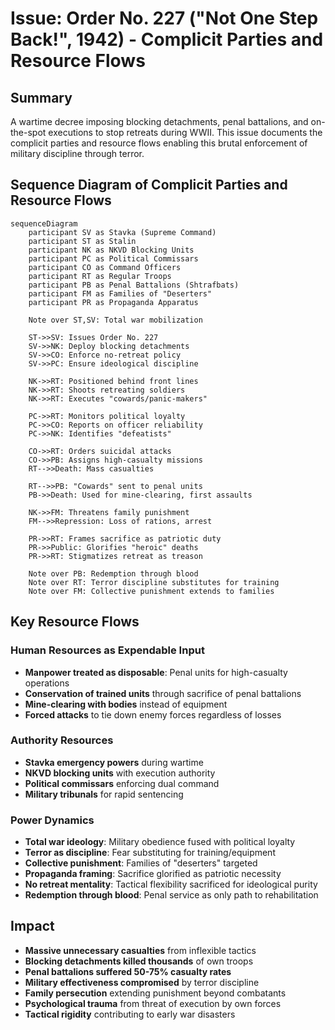# Issue: Order No. 227 ("Not One Step Back!", 1942) - Complicit Parties and Resource Flows

## Summary
A wartime decree imposing blocking detachments, penal battalions, and on-the-spot executions to stop retreats during WWII. This issue documents the complicit parties and resource flows enabling this brutal enforcement of military discipline through terror.

## Sequence Diagram of Complicit Parties and Resource Flows

```mermaid
sequenceDiagram
    participant SV as Stavka (Supreme Command)
    participant ST as Stalin
    participant NK as NKVD Blocking Units
    participant PC as Political Commissars
    participant CO as Command Officers
    participant RT as Regular Troops
    participant PB as Penal Battalions (Shtrafbats)
    participant FM as Families of "Deserters"
    participant PR as Propaganda Apparatus
    
    Note over ST,SV: Total war mobilization
    
    ST->>SV: Issues Order No. 227
    SV->>NK: Deploy blocking detachments
    SV->>CO: Enforce no-retreat policy
    SV->>PC: Ensure ideological discipline
    
    NK->>RT: Positioned behind front lines
    NK->>RT: Shoots retreating soldiers
    NK->>RT: Executes "cowards/panic-makers"
    
    PC->>RT: Monitors political loyalty
    PC->>CO: Reports on officer reliability
    PC->>NK: Identifies "defeatists"
    
    CO->>RT: Orders suicidal attacks
    CO->>PB: Assigns high-casualty missions
    RT-->>Death: Mass casualties
    
    RT-->>PB: "Cowards" sent to penal units
    PB->>Death: Used for mine-clearing, first assaults
    
    NK->>FM: Threatens family punishment
    FM-->>Repression: Loss of rations, arrest
    
    PR->>RT: Frames sacrifice as patriotic duty
    PR->>Public: Glorifies "heroic" deaths
    PR->>RT: Stigmatizes retreat as treason
    
    Note over PB: Redemption through blood
    Note over RT: Terror discipline substitutes for training
    Note over FM: Collective punishment extends to families
```

## Key Resource Flows

### Human Resources as Expendable Input
- **Manpower treated as disposable**: Penal units for high-casualty operations
- **Conservation of trained units** through sacrifice of penal battalions
- **Mine-clearing with bodies** instead of equipment
- **Forced attacks** to tie down enemy forces regardless of losses

### Authority Resources
- **Stavka emergency powers** during wartime
- **NKVD blocking units** with execution authority
- **Political commissars** enforcing dual command
- **Military tribunals** for rapid sentencing

### Power Dynamics
- **Total war ideology**: Military obedience fused with political loyalty
- **Terror as discipline**: Fear substituting for training/equipment
- **Collective punishment**: Families of "deserters" targeted
- **Propaganda framing**: Sacrifice glorified as patriotic necessity
- **No retreat mentality**: Tactical flexibility sacrificed for ideological purity
- **Redemption through blood**: Penal service as only path to rehabilitation

## Impact
- **Massive unnecessary casualties** from inflexible tactics
- **Blocking detachments killed thousands** of own troops
- **Penal battalions suffered 50-75% casualty rates**
- **Military effectiveness compromised** by terror discipline
- **Family persecution** extending punishment beyond combatants
- **Psychological trauma** from threat of execution by own forces
- **Tactical rigidity** contributing to early war disasters